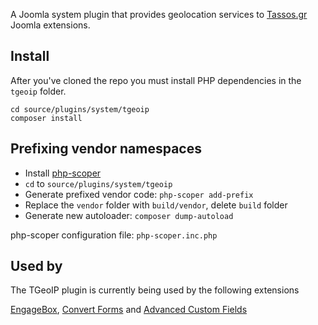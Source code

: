 A Joomla system plugin that provides geolocation services to [Tassos.gr](https://www.tassos.gr) Joomla extensions.

## Install
After you've cloned the repo you must install PHP dependencies in the `tgeoip` folder.

```
cd source/plugins/system/tgeoip
composer install
```

## Prefixing vendor namespaces
- Install [php-scoper](https://github.com/humbug/php-scoper)
- `cd` to `source/plugins/system/tgeoip`
- Generate prefixed vendor code: `php-scoper add-prefix`
- Replace the `vendor` folder with `build/vendor`, delete `build` folder
- Generate new autoloader: `composer dump-autoload`

php-scoper configuration file: `php-scoper.inc.php`

## Used by
The TGeoIP plugin is currently being used by the following extensions

[EngageBox](https://www.tassos.gr/joomla-extensions/engagebox), [Convert Forms](https://www.tassos.gr/joomla-extensions/convert-forms) and [Advanced Custom Fields](https://www.tassos.gr/joomla-extensions/advanced-custom-fields)